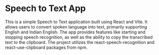 # Speech to Text App

This is a simple Speech to Text application built using React and Vite. It allows users to convert spoken language into text, primarily supporting English and Indian English. The app provides features like starting and stopping speech recognition, as well as the ability to copy the transcribed text to the clipboard. The project utilizes the react-speech-recognition and react-use-clipboard packages from npm.